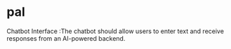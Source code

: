 # pal
Chatbot Interface :The chatbot should allow users to enter text and receive responses from an AI-powered backend.
